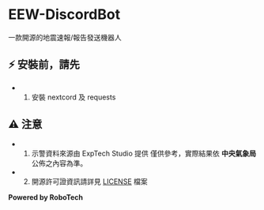 # EEW-DiscordBot
一款開源的地震速報/報告發送機器人

## ⚡ 安裝前，請先
- 1. 安裝 nextcord 及 requests

## ⚠️ 注意
- 1. 示警資料來源由 ExpTech Studio 提供 僅供參考，實際結果依 **中央氣象局** 公佈之內容為準。
- 2. 開源許可證資訊請詳見 [LICENSE](LICENSE) 檔案

**Powered by RoboTech**
